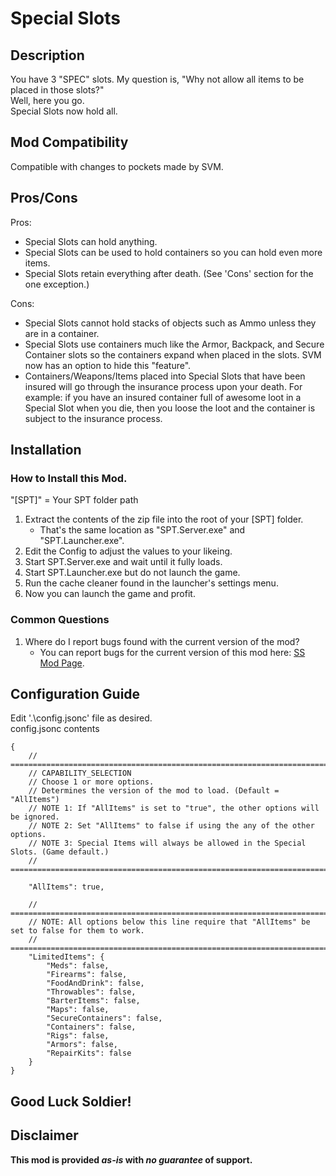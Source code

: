 # Special Slots


## Description
You have 3 "SPEC" slots. My question is, "Why not allow all items to be placed in those slots?" <br>
Well, here you go. <br>
Special Slots now hold all. <br>

## Mod Compatibility
Compatible with changes to pockets made by SVM.

## Pros/Cons
Pros:
  * Special Slots can hold anything.
  * Special Slots can be used to hold containers so you can hold even more items.
  * Special Slots retain everything after death. (See 'Cons' section for the one exception.)

Cons:
  * Special Slots cannot hold stacks of objects such as Ammo unless they are in a container.
  * Special Slots use containers much like the Armor, Backpack, and Secure Container slots so the containers expand when placed in the slots. SVM now has an option to hide this "feature".
  * Containers/Weapons/Items placed into Special Slots that have been insured will go through the insurance process upon your death. For example: if you have an insured container full of awesome loot in a Special Slot when you die, then you loose the loot and the container is subject to the insurance process.


## Installation
### How to Install this Mod.
"[SPT]" = Your SPT folder path
   1. Extract the contents of the zip file into the root of your [SPT] folder.
      - That's the same location as "SPT.Server.exe" and "SPT.Launcher.exe".
   2. Edit the Config to adjust the values to your likeing.
   3. Start SPT.Server.exe and wait until it fully loads.
   4. Start SPT.Launcher.exe but do not launch the game.
   5. Run the cache cleaner found in the launcher's settings menu.
   6. Now you can launch the game and profit.

### Common Questions
   1. Where do I report bugs found with the current version of the mod?
      - You can report bugs for the current version of this mod here: [SS Mod Page](https://hub.sp-tarkov.com/files/file/775-special-slots/).


## Configuration Guide
Edit '.\config.jsonc' file as desired. <br>
config.jsonc contents
```jsonc
{
    // ====================================================================================================
    // CAPABILITY_SELECTION
    // Choose 1 or more options.
    // Determines the version of the mod to load. (Default = "AllItems")
    // NOTE 1: If "AllItems" is set to "true", the other options will be ignored.
    // NOTE 2: Set "AllItems" to false if using the any of the other options.
    // NOTE 3: Special Items will always be allowed in the Special Slots. (Game default.)
    // ====================================================================================================

    "AllItems": true,

    // ====================================================================================================
    // NOTE: All options below this line require that "AllItems" be set to false for them to work.
    // ====================================================================================================
    "LimitedItems": {
        "Meds": false,
        "Firearms": false,
        "FoodAndDrink": false,
        "Throwables": false,
        "BarterItems": false,
        "Maps": false,
        "SecureContainers": false,
        "Containers": false,
        "Rigs": false,
        "Armors": false,
        "RepairKits": false
    }
}
```


## Good Luck Soldier!


## Disclaimer
**This mod is provided _as-is_ with _no guarantee_ of support.**
